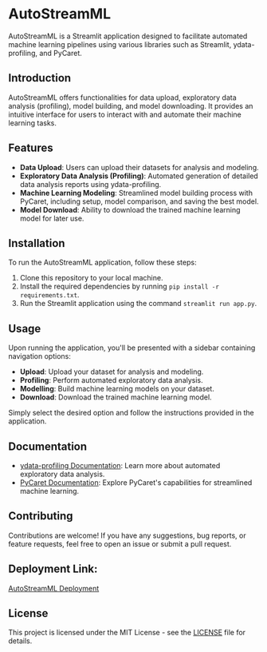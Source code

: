 # AutoStreamML

AutoStreamML is a Streamlit application designed to facilitate automated machine learning pipelines using various libraries such as Streamlit, ydata-profiling, and PyCaret.

## Introduction

AutoStreamML offers functionalities for data upload, exploratory data analysis (profiling), model building, and model downloading. It provides an intuitive interface for users to interact with and automate their machine learning tasks.

## Features

- **Data Upload**: Users can upload their datasets for analysis and modeling.
- **Exploratory Data Analysis (Profiling)**: Automated generation of detailed data analysis reports using ydata-profiling.
- **Machine Learning Modeling**: Streamlined model building process with PyCaret, including setup, model comparison, and saving the best model.
- **Model Download**: Ability to download the trained machine learning model for later use.

## Installation

To run the AutoStreamML application, follow these steps:

1. Clone this repository to your local machine.
2. Install the required dependencies by running `pip install -r requirements.txt`.
3. Run the Streamlit application using the command `streamlit run app.py`.

## Usage

Upon running the application, you'll be presented with a sidebar containing navigation options:

- **Upload**: Upload your dataset for analysis and modeling.
- **Profiling**: Perform automated exploratory data analysis.
- **Modelling**: Build machine learning models on your dataset.
- **Download**: Download the trained machine learning model.

Simply select the desired option and follow the instructions provided in the application.

## Documentation

- [ydata-profiling Documentation](https://docs.profiling.ydata.ai/latest/): Learn more about automated exploratory data analysis.
- [PyCaret Documentation](https://pycaret.org/): Explore PyCaret's capabilities for streamlined machine learning.

## Contributing

Contributions are welcome! If you have any suggestions, bug reports, or feature requests, feel free to open an issue or submit a pull request.

 ## Deployment Link: 
 [AutoStreamML Deployment](https://autostreamml.herokuapp.com)


## License

This project is licensed under the MIT License - see the [LICENSE](LICENSE) file for details.
